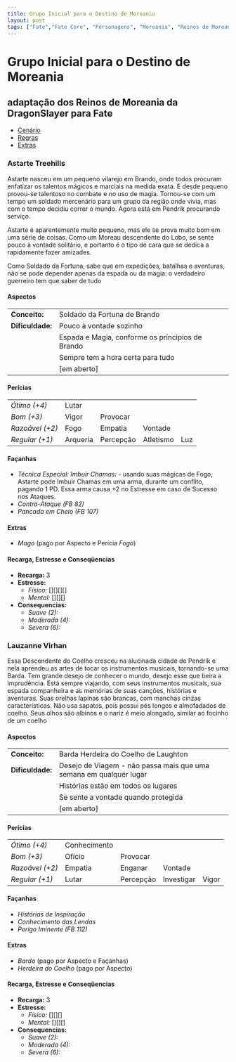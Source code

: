 ```yaml
---
title: Grupo Inicial para o Destino de Moreania
layout: post
tags: ["Fate","Fate Core", "Personagens", "Moreania", "Reinos de Moreania", "DragonSlayer"]
---
```


# Grupo Inicial para o Destino de Moreania

## adaptação dos Reinos de Moreania da DragonSlayer para Fate

- [Cenário](/DestinoDeMoreania)
- [Regras](/DestinoDeMoreania-regras)
- [Extras](/DestinoDeMoreania-extras)

### Astarte Treehills

Astarte nasceu em  um pequeno vilarejo em Brando,  onde todos procuram
enfatizar  os talentos  mágicos e  marciais na  medida exata.  E desde
pequeno provou-se  talentoso no combate  e no uso de  magia. Tornou-se
com um tempo um soldado mercenário para um grupo da região onde vivia,
mas  com  o tempo  decidiu  correr  o  mundo.  Agora está  em  Pendrik
procurando serviço.

Astarte é aparentemente  muito pequeno, mas ele se prova  muito bom em
uma série  de coisas.  Como um  Moreau descendente  do Lobo,  se sente
pouco à vontade solitário, e portanto é o tipo de cara que se dedica a
rapidamente fazer amizades.

Como Soldado da Fortuna, sabe que em expedições, batalhas e aventuras,
não  se pode  depender  apenas da  espada ou  da  magia: o  verdadeiro
guerreiro tem que saber de tudo

#### **Aspectos**

|                  |                                                  |
|------------------|--------------------------------------------------|
| **Conceito:**    | Soldado da Fortuna de Brando                     |
| **Dificuldade:** | Pouco à vontade sozinho                          |
|                  | Espada e Magia, conforme os príncipios de Brando |
|                  | Sempre tem a hora certa para tudo                |
|                  | [em aberto]                                      |

#### **Perícias**

|                 |          |           |           |     |
|-----------------|----------|-----------|-----------|-----|
| *Ótimo (+4)*    | Lutar    |           |           |     |
| *Bom (+3)*      | Vigor    | Provocar  |           |     |
| *Razoável (+2)* | Fogo     | Empatia   | Vontade   |     |
| *Regular (+1)*  | Arqueria | Percepção | Atletismo | Luz |

#### **Façanhas**

- *Técnica Especial:  Imbuir Chamas:* -  usando suas mágicas  de Fogo,
  Astarte pode Imbuir Chamas em uma arma, durante um conflito, pagando
  1 PD. Essa arma causa +2 no Estresse em caso de Sucesso nos Ataques.
- *Contra-Ataque (FB 82)*
- *Pancada em Cheio (FB 107)*

#### Extras

- *Mago* (pago por Aspecto e Perícia *Fogo*)

#### Recarga, Estresse e Conseqüencias

- **Recarga:** 3
- **Estresse:**
  - *Físico:* \[\]\[\]\[\]\[\]
  - *Mental:* \[\]\[\]\[\]
- **Consequencias:**
  - *Suave (2):*
  - *Moderada (4):*
  - *Severa (6):*

### Lauzanne Virhan

Essa Descendente  do Coelho cresceu  na alucinada cidade de  Pendrik e
nela aprendeu as artes de  tocar os instrumentos musicais, tornando-se
uma Barda.  Tem grande  desejo de  conhecer o  mundo, desejo  esse que
beira  a  imprudência. Está  sempre  viajando,  com seus  instrumentos
musicais,  sua  espada companheira  e  as  memórias de  suas  canções,
histórias e aventuras.  Suas orelhas  lapinas são brancas, com manchas
cinzas  características. Não  usa sapatos,  pois possui  pés longos  e
almofadados  de coelho.  Seus  olhos  são albinos  e  o  nariz é  meio
alongado, similar ao focinho de um coelho

#### **Aspectos**

|                  |                                                                    |
|------------------|--------------------------------------------------------------------|
| **Conceito:**    | Barda Herdeira do Coelho de Laughton                               |
| **Dificuldade:** | Desejo de Viagem - não passa mais que uma semana em qualquer lugar |
|                  | Histórias estão em todos os lugares                                |
|                  | Se sente a vontade quando protegida                                |
|                  | [em aberto]                                                        |

#### **Perícias**

|                 |              |           |            |       |
|-----------------|--------------|-----------|------------|-------|
| *Ótimo (+4)*    | Conhecimento |           |            |       |
| *Bom (+3)*      | Ofício       | Provocar  |            |       |
| *Razoável (+2)* | Empatia      | Enganar   | Vontade    |       |
| *Regular (+1)*  | Lutar        | Percepção | Investigar | Vigor |

#### **Façanhas**

- *Histórias de Inspiração*
- *Conhecimento das Lendas*
- *Perigo Iminente (FB 112)*

#### Extras

- *Bardo* (pago por Aspecto e Façanhas)
- *Herdeira do Coelho* (pago por Aspecto)

#### Recarga, Estresse e Conseqüencias

- **Recarga:** 3
- **Estresse:**
  - *Físico:* \[\]\[\]\[\]
  - *Mental:* \[\]\[\]\[\]
- **Consequencias:**
  - *Suave (2):*
  - *Moderada (4):*
  - *Severa (6):*
